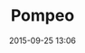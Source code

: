 ---
layout: artwork
title: Pompeo
surface: png
link: https://commons.wikimedia.org/wiki/File:Pompejus_modified.png
source: Wikimedia Commons
name: luca corsato
image_url: /images/paintings/pompeo.png
image_thumb_url: /images/paintings/pompeo.png
date:   2015-09-25 13:06
tags: archeostickers male
---